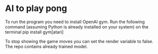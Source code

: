 # AI to play pong

 To run the program you need to install OpenAI gym. Run the following command (assuming Python is already installed on your system) on the terminal
 pip install gym[atari]
 
 To stop showing the game moves you can set the render variable to false. The repo contains already trained model.
